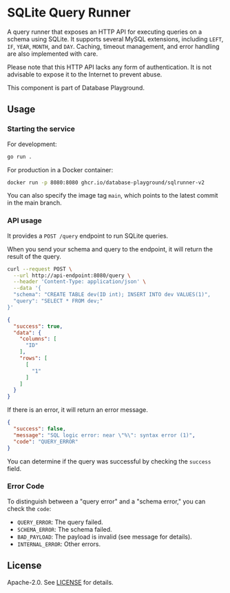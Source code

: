 # SQLite Query Runner

A query runner that exposes an HTTP API for executing queries on a schema using SQLite. It supports several MySQL extensions, including `LEFT`, `IF`, `YEAR`, `MONTH`, and `DAY`. Caching, timeout management, and error handling are also implemented with care.

Please note that this HTTP API lacks any form of authentication. It is not advisable to expose it to the Internet to prevent abuse.

This component is part of Database Playground.

## Usage

### Starting the service

For development:

```bash
go run .
```

For production in a Docker container:

```bash
docker run -p 8080:8080 ghcr.io/database-playground/sqlrunner-v2
```

You can also specify the image tag `main`, which points to the latest commit
in the main branch.

### API usage

It provides a `POST /query` endpoint to run SQLite queries.

When you send your schema and query to the endpoint, it will return the result of the query.

```bash
curl --request POST \
  --url http://api-endpoint:8080/query \
  --header 'Content-Type: application/json' \
  --data '{
  "schema": "CREATE TABLE dev(ID int); INSERT INTO dev VALUES(1)",
  "query": "SELECT * FROM dev;"
}'
```

```json
{
  "success": true,
  "data": {
    "columns": [
      "ID"
    ],
    "rows": [
      [
        "1"
      ]
    ]
  }
}
```

If there is an error, it will return an error message.

```json
{
  "success": false,
  "message": "SQL logic error: near \"%\": syntax error (1)",
  "code": "QUERY_ERROR"
}
```

You can determine if the query was successful by checking the `success` field.

### Error Code

To distinguish between a "query error" and a "schema error," you can check the `code`:

- `QUERY_ERROR`: The query failed.
- `SCHEMA_ERROR`: The schema failed.
- `BAD_PAYLOAD`: The payload is invalid (see message for details).
- `INTERNAL_ERROR`: Other errors.

## License

Apache-2.0. See [LICENSE](LICENSE) for details.
